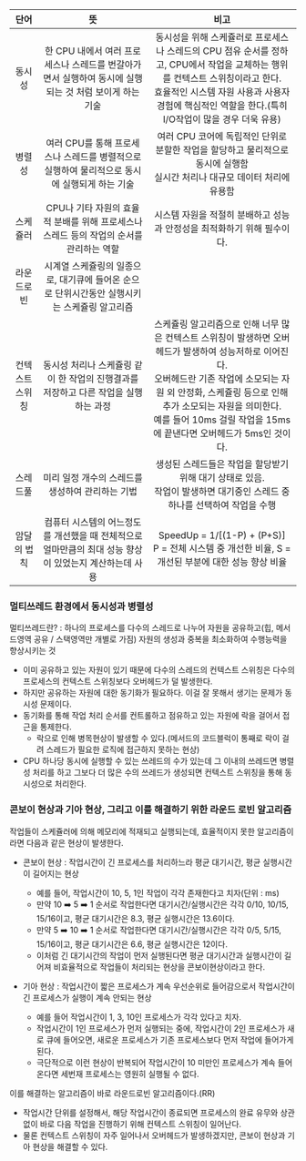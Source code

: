 |    단어    |                              뜻                              |                                                                                    비고                                                                                     |
|:--------:|:-----------------------------------------------------------:|:-------------------------------------------------------------------------------------------------------------------------------------------------------------------------:|
|   동시성    | 한 CPU 내에서 여러 프로세스나 스레드를 번갈아가면서 실행하여 동시에 실행되는 것 처럼 보이게 하는 기술 |                동시성을 위해 스케쥴러로 프로세스나 스레드의 CPU 점유 순서를 정하고, CPU에서 작업을 교체하는 행위를 컨텍스트 스위칭이라고 한다.<br/>효율적인 시스템 자원 사용과 사용자 경험에 핵심적인 역할을 한다.(특히 I/O작업이 많을 경우 더욱 유용)                |
|   병렬성    |    여러 CPU를 통해 프로세스나 스레드를 병렬적으로 실행하여 물리적으로 동시에 실행되게 하는 기술    |                                                여러 CPU 코어에 독립적인 단위로 분할한 작업을 할당하고 물리적으로 동시에 실행함<br/>실시간 처리나 대규모 데이터 처리에 유용함                                                 |
|   스케쥴러   |     CPU나 기타 자원의 효율적 분배를 위해 프로세스나 스레드 등의 작업의 순서를 관리하는 역할     |                                                                 시스템 자원을 적절히 분배하고 성능과 안정성을 최적화하기 위해 필수이다.                                                                  |
|  라운드로빈   |     시계열 스케쥴링의 일종으로, 대기큐에 들어온 순으로 단위시간동안 실행시키는 스케쥴링 알고리즘     |                                                                                                                                                                           |
| 컨텍스트 스위칭 |       동시성 처리나 스케쥴링 같이 한 작업의 진행결과를 저장하고 다른 작업을 실행하는 과정       | 스케쥴링 알고리즘으로 인해 너무 많은 컨텍스트 스위칭이 발생하면 오버헤드가 발생하여 성능저하로 이어진다.<br/>오버헤드란 기존 작업에 소모되는 자원 외 안정화, 스케쥴링 등으로 인해 추가 소모되는 자원을 의미한다.<br/>예를 들어 10ms 걸릴 작업을 15ms에 끝낸다면 오버헤드가 5ms인 것이다. |
|   스레드풀   |                 미리 일정 개수의 스레드를 생성하여 관리하는 기법                 |                                                 생성된 스레드들은 작업을 할당받기 위해 대기 상태로 있음.<br/>작업이 발생하면 대기중인 스레드 중 하나를 선택하여 작업을 수행                                                  |
|  암달의 법칙  |  컴퓨터 시스템의 어느정도를 개선했을 때 전체적으로 얼마만큼의 최대 성능 향상이 있었는지 계산하는데 사용  |                                               SpeedUp = 1/[(1-P) + (P+S)]<br/>P = 전체 시스템 중 개선한 비율, S = 개선된 부분에 대한 성능 향상 비율                                                |

### 멀티쓰레드 환경에서 동시성과 병렬성
멀티쓰레드란? : 하나의 프로세스를 다수의 스레드로 나누어 자원을 공유하고(힙, 메서드영역 공유 / 스택영역만 개별로 가짐) 자원의 생성과 중복을 최소화하여 수행능력을 향상시키는 것
* 이미 공유하고 있는 자원이 있기 때문에 다수의 스레드의 컨텍스트 스위칭은 다수의 프로세스의 컨텍스트 스위칭보다 오버헤드가 덜 발생한다.
* 하지만 공유하는 자원에 대한 동기화가 필요하다. 이걸 잘 못해서 생기는 문제가 동시성 문제이다.
* 동기화를 통해 작업 처리 순서를 컨트롤하고 점유하고 있는 자원에 락을 걸어서 접근을 통제한다.
  * 락으로 인해 병목현상이 발생할 수 있다.(메서드의 코드블럭이 통째로 락이 걸려 스레드가 필요한 로직에 접근하지 못하는 현상)
* CPU 하나당 동시에 실행할 수 있는 쓰레드의 수가 있는데 그 이내의 쓰레드면 병렬성 처리를 하고 그보다 더 많은 수의 쓰레드가 생성되면 컨텍스트 스위칭을 통해 동시성으로 처리한다.

### 콘보이 현상과 기아 현상, 그리고 이를 해결하기 위한 라운드 로빈 알고리즘
작업들이 스케쥴러에 의해 메모리에 적재되고 실행되는데, 효율적이지 못한 알고리즘이라면 다음과 같은 현상이 발생한다.
* 콘보이 현상 : 작업시간이 긴 프로세스를 처리하느라 평균 대기시간, 평균 실행시간이 길어지는 현상
  * 예를 들어, 작업시간이 10, 5, 1인 작업이 각각 존재한다고 치자(단위 : ms)
  * 만약 10 ➡️ 5 ➡️ 1 순서로 작업한다면 대기시간/실행시간은 각각 0/10, 10/15, 15/16이고, 평균 대기시간은 8.3, 평균 실행시간은 13.6이다.
  * 만약 5 ➡️ 10 ➡️ 1 순서로 작업한다면 대기시간/실행시간은 각각 0/5, 5/15, 15/16이고, 평균 대기시간은 6.6, 평균 실행시간은 12이다.
  * 이처럼 긴 대기시간의 작업이 먼저 실행된다면 평균 대기시간과 실행시간이 길어져 비효율적으로 작업들이 처리되는 현상을 콘보이현상이라고 한다.


* 기아 현상 : 작업시간이 짧은 프로세스가 계속 우선순위로 들어감으로서 작업시간이 긴 프로세스가 실행이 계속 안되는 현상
  * 예를 들어 작업시간이 1, 3, 10인 프로세스가 각각 있다고 치자.
  * 작업시간이 1인 프로세스가 먼저 실행되는 중에, 작업시간이 2인 프로세스가 새로 큐에 들어오면, 새로운 프로세스가 기존 프로세스보다 먼저 작업에 들어가게 된다.
  * 극단적으로 이런 현상이 반복되어 작업시간이 10 미만인 프로세스가 계속 들어온다면 세번재 프로세스는 영원히 실행될 수 없다.


이를 해결하는 알고리즘이 바로 라운드로빈 알고리즘이다.(RR)
* 작업시간 단위를 설정해서, 해당 작업시간이 종료되면 프로세스의 완료 유무와 상관없이 바로 다음 작업을 진행하기 위해 컨텍스트 스위칭이 일어난다.
* 물론 컨텍스트 스위칭이 자주 일어나서 오버헤드가 발생하겠지만, 콘보이 현상과 기아 현상을 해결할 수 있다.